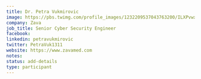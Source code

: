 ```yaml
---
title: Dr. Petra Vukmirovic
image: https://pbs.twimg.com/profile_images/1232209537043763200/ILXPvwxO_400x400.jpg
company: Zava
job_title: Senior Cyber Security Engineer 
facebook:
linkedin: petravukmirovic
twitter: PetraVuk1311
website: https://www.zavamed.com
notes:
status: add-details
type: participant
---
```


<!-- put more details about participant here -->
